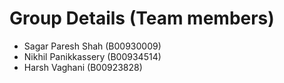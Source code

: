 # Group Details (Team members)

- Sagar Paresh Shah (B00930009)
- Nikhil Panikkassery (B00934514)
- Harsh Vaghani (B00923828)
